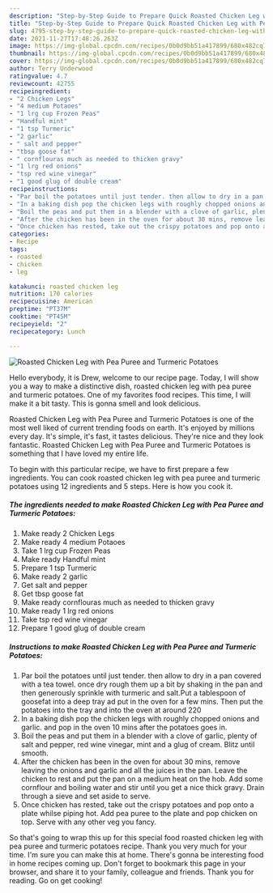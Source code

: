 ```yaml
---
description: "Step-by-Step Guide to Prepare Quick Roasted Chicken Leg with Pea Puree and Turmeric Potatoes"
title: "Step-by-Step Guide to Prepare Quick Roasted Chicken Leg with Pea Puree and Turmeric Potatoes"
slug: 4795-step-by-step-guide-to-prepare-quick-roasted-chicken-leg-with-pea-puree-and-turmeric-potatoes
date: 2021-11-27T17:48:26.263Z
image: https://img-global.cpcdn.com/recipes/0b0d9bb51a417899/680x482cq70/roasted-chicken-leg-with-pea-puree-and-turmeric-potatoes-recipe-main-photo.jpg
thumbnail: https://img-global.cpcdn.com/recipes/0b0d9bb51a417899/680x482cq70/roasted-chicken-leg-with-pea-puree-and-turmeric-potatoes-recipe-main-photo.jpg
cover: https://img-global.cpcdn.com/recipes/0b0d9bb51a417899/680x482cq70/roasted-chicken-leg-with-pea-puree-and-turmeric-potatoes-recipe-main-photo.jpg
author: Terry Underwood
ratingvalue: 4.7
reviewcount: 42755
recipeingredient:
- "2 Chicken Legs"
- "4 medium Potaoes"
- "1 lrg cup Frozen Peas"
- "Handful mint"
- "1 tsp Turmeric"
- "2 garlic"
- " salt and pepper"
- "tbsp goose fat"
- " cornflouras much as needed to thicken gravy"
- "1 lrg red onions"
- "tsp red wine vinegar"
- "1 good glug of double cream"
recipeinstructions:
- "Par boil the potatoes until just tender. then allow to dry in a pan covered with a tea towel. once dry rough them up a bit by shaking in the pan and then generously sprinkle with turmeric and salt.Put a tablespoon of goosefat into a deep tray ad put in the oven for a few mins. Then put the potatoes into the tray and into the oven at around 220"
- "In a baking dish pop the chicken legs with roughly chopped onions and garlic. and pop in the oven 10 mins after the potatoes goes in."
- "Boil the peas and put them in a blender with a clove of garlic, plenty of salt and pepper, red wine vinegar, mint and a glug of cream. Blitz until smooth."
- "After the chicken has been in the oven for about 30 mins, remove leaving the onions and garlic and all the juices in the pan. Leave the chicken to rest and put the pan on a medium heat on the hob. Add some cornflour and boiling water and stir until you get a nice thick gravy. Drain through a sieve and set aside to serve."
- "Once chicken has rested, take out the crispy potatoes and pop onto a plate whilse piping hot. Add pea puree to the plate and pop chicken on top. Serve with any other veg you fancy."
categories:
- Recipe
tags:
- roasted
- chicken
- leg

katakunci: roasted chicken leg 
nutrition: 170 calories
recipecuisine: American
preptime: "PT37M"
cooktime: "PT45M"
recipeyield: "2"
recipecategory: Lunch

---
```



![Roasted Chicken Leg with Pea Puree and Turmeric Potatoes](https://img-global.cpcdn.com/recipes/0b0d9bb51a417899/680x482cq70/roasted-chicken-leg-with-pea-puree-and-turmeric-potatoes-recipe-main-photo.jpg)

Hello everybody, it is Drew, welcome to our recipe page. Today, I will show you a way to make a distinctive dish, roasted chicken leg with pea puree and turmeric potatoes. One of my favorites food recipes. This time, I will make it a bit tasty. This is gonna smell and look delicious.



Roasted Chicken Leg with Pea Puree and Turmeric Potatoes is one of the most well liked of current trending foods on earth. It's enjoyed by millions every day. It's simple, it's fast, it tastes delicious. They're nice and they look fantastic. Roasted Chicken Leg with Pea Puree and Turmeric Potatoes is something that I have loved my entire life.


To begin with this particular recipe, we have to first prepare a few ingredients. You can cook roasted chicken leg with pea puree and turmeric potatoes using 12 ingredients and 5 steps. Here is how you cook it.

<!--inarticleads1-->

##### The ingredients needed to make Roasted Chicken Leg with Pea Puree and Turmeric Potatoes:

1. Make ready 2 Chicken Legs
1. Make ready 4 medium Potaoes
1. Take 1 lrg cup Frozen Peas
1. Make ready Handful mint
1. Prepare 1 tsp Turmeric
1. Make ready 2 garlic
1. Get  salt and pepper
1. Get tbsp goose fat
1. Make ready  cornflouras much as needed to thicken gravy
1. Make ready 1 lrg red onions
1. Take tsp red wine vinegar
1. Prepare 1 good glug of double cream




<!--inarticleads2-->

##### Instructions to make Roasted Chicken Leg with Pea Puree and Turmeric Potatoes:

1. Par boil the potatoes until just tender. then allow to dry in a pan covered with a tea towel. once dry rough them up a bit by shaking in the pan and then generously sprinkle with turmeric and salt.Put a tablespoon of goosefat into a deep tray ad put in the oven for a few mins. Then put the potatoes into the tray and into the oven at around 220
1. In a baking dish pop the chicken legs with roughly chopped onions and garlic. and pop in the oven 10 mins after the potatoes goes in.
1. Boil the peas and put them in a blender with a clove of garlic, plenty of salt and pepper, red wine vinegar, mint and a glug of cream. Blitz until smooth.
1. After the chicken has been in the oven for about 30 mins, remove leaving the onions and garlic and all the juices in the pan. Leave the chicken to rest and put the pan on a medium heat on the hob. Add some cornflour and boiling water and stir until you get a nice thick gravy. Drain through a sieve and set aside to serve.
1. Once chicken has rested, take out the crispy potatoes and pop onto a plate whilse piping hot. Add pea puree to the plate and pop chicken on top. Serve with any other veg you fancy.




So that's going to wrap this up for this special food roasted chicken leg with pea puree and turmeric potatoes recipe. Thank you very much for your time. I'm sure you can make this at home. There's gonna be interesting food in home recipes coming up. Don't forget to bookmark this page in your browser, and share it to your family, colleague and friends. Thank you for reading. Go on get cooking!
